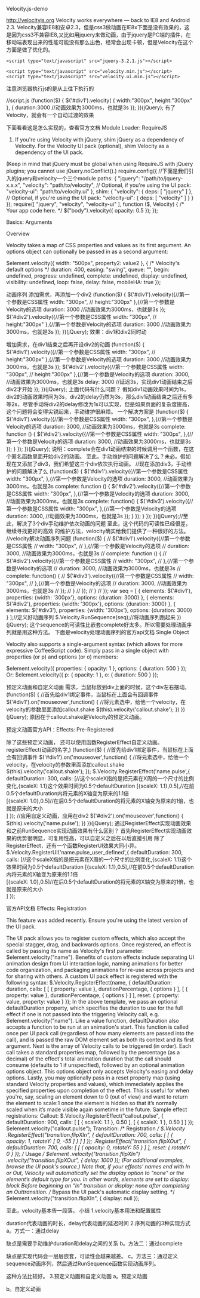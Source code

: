 Velocity.js-demo

http://velocityjs.org
Velocity works everywhere — back to IE8 and Android 2.3. 
Velocity兼容IE8和安卓2.3，但是css3做动画在IE8x下面是没有效果的，这是因为css3不兼容IE8,又比如用jquery来做动画，由于jquery是PC端的插件，在移动端表现出来的性能可能没有那么出色，经常会出现卡顿，但是Velocity在这个方面是做了优化的。

<!-- 引入query库 -->
    <script type="text/javascript" src="jquery-3.2.1.js"></script>
<!-- 引入Velocity的两个库 -->
    <script type="text/javascript" src="velocity.min.js"></script>
    <script type="text/javascript" src="velocity.ui.min.js"></script>

注意浏览器执行js的是从上往下执行的
<div id="div1" class="box"></div>
    <script type="text/javascript" src="script.js"></script>

//script.js
(function($) {
    $('#div1').velocity(
    {
        width:"300px",
        height:"300px"
    },
    {
        duration:3000    //动画效果为3000ms，也就是3s
    });
})(jQuery);
有了Velocity，就会有一个自动过渡的效果

下面看看这是怎么实现的，查看官方文档
Module Loader: RequireJS

1) If you're using Velocity with jQuery, shim jQuery as a dependency of Velocity. For the Velocity UI pack (optional), shim Velocity as a dependency of the UI pack.

(Keep in mind that jQuery must be global when using RequireJS with jQuery plugins; you cannot use jQuery.noConflict().)
require.config({
//下面是我们引入的jquery和velocity一个三个module
    paths: {
        "jquery": "/path/to/jquery-x.x.x",
        "velocity": "path/to/velocity",
        // Optional, if you're using the UI pack:
        "velocity-ui": "path/to/velocity.ui"
    },
    shim: {
        "velocity": {
            deps: [ "jquery" ]
        },
        // Optional, if you're using the UI pack:
        "velocity-ui": {
            deps: [ "velocity" ]
        }
    }
});
require([ "jquery", "velocity", "velocity-ui" ], function ($, Velocity) {
    /* Your app code here. */
    $("body").velocity({ opacity: 0.5 });
});




Basics: Arguments 

Overview

Velocity takes a map of CSS properties and values as its first argument. An options object can optionally be passed in as a second argument:

$element.velocity({
    width: "500px",
    property2: value2
}, {
    /* Velocity's default options */
    duration: 400,
    easing: "swing",
    queue: "",
    begin: undefined,
    progress: undefined,
    complete: undefined,
    display: undefined,
    visibility: undefined,
    loop: false,
    delay: false,
    mobileHA: true
});


动画序列
添加需求，再添加一个div2
(function($) {
    $('#div1').velocity({//第一个参数是CSS属性
        width: "300px",
        // height:"300px"
    },{//第一个参数是Velocity的选项
        duration: 3000    //动画效果为3000ms，也就是3s
    });
    $('#div2').velocity({//第一个参数是CSS属性
        width: "300px",
        // height:"300px"
    },{//第一个参数是Velocity的选项
        duration: 3000    //动画效果为3000ms，也就是3s
    });
})(jQuery);
效果：div1和div2同时动

增加需求，在div1结束之后再开设div2的动画
(function($) {
    $('#div1').velocity({//第一个参数是CSS属性
        width: "300px",
        // height:"300px"
    },{//第一个参数是Velocity的选项
        duration: 3000    //动画效果为3000ms，也就是3s
    });
    $('#div2').velocity({//第一个参数是CSS属性
        width: "300px",
        // height:"300px"
    },{//第一个参数是Velocity的选项
        duration: 3000,    //动画效果为3000ms，也就是3s
        delay: 3000    //延迟3s，实现div1动画结束之后div2才开始
    });
})(jQuery);
上面代码有什么问题？
假如div1动画效果时间为1s，div2的动画效果时间为3s，div2的delay仍然为3s，那么div1动画结束之后还有多等2s，尽管手动将div2的delay修改为1s可以实现，但是如果页面的复杂度提高，这个问题将会变得尖锐起来，手动维护很麻烦。
一个解决方案是
(function($) {
    $('#div1').velocity({//第一个参数是CSS属性
        width: "300px",
    },{//第一个参数是Velocity的选项
        duration: 3000,    //动画效果为3000ms，也就是3s
        complete: function () {
            $('#div2').velocity({//第一个参数是CSS属性
                width: "300px",
            },{//第一个参数是Velocity的选项
                duration: 3000,    //动画效果为3000ms，也就是3s
            });
        }
    });
})(jQuery);
说明：complete会在div1动画结束的时候调用一个函数，在这个匿名函数里面开始div2的动画。
至此，手动维护的问题解决了么？未必。假如现在又添加了div3，我们希望这三个div依次执行动画。
//现在添加div3，手动维护的问题解决了么
(function($) {
    $('#div1').velocity({//第一个参数是CSS属性
        width: "300px",
    },{//第一个参数是Velocity的选项
        duration: 3000,    //动画效果为3000ms，也就是3s
        complete: function () {
            $('#div2').velocity({//第一个参数是CSS属性
                width: "300px",
            },{//第一个参数是Velocity的选项
                duration: 3000,    //动画效果为3000ms，也就是3s
                complete: function() {
                    $('#div3').velocity({//第一个参数是CSS属性
                        width: "300px",
                    },{//第一个参数是Velocity的选项
                        duration: 3000,    //动画效果为3000ms，也就是3s
                    });
                }
            });
        }
    });
})(jQuery);//至此，解决了3个div手动维护依次动画的问题
至此，这个代码的可读性已经很差，继续寻找更好的高效 的维护方法，velocity确实给我们提供了一种很好的方法。
//velocity解决动画序列问题
(function($) {
    // $('#div1').velocity({//第一个参数是CSS属性
    //     width: "300px",
    // },{//第一个参数是Velocity的选项
    //     duration: 3000,    //动画效果为3000ms，也就是3s
    //     complete: function () {
    //         $('#div2').velocity({//第一个参数是CSS属性
    //             width: "300px",
    //         },{//第一个参数是Velocity的选项
    //             duration: 3000,    //动画效果为3000ms，也就是3s
    //             complete: function() {
    //                 $('#div3').velocity({//第一个参数是CSS属性
    //                     width: "300px",
    //                 },{//第一个参数是Velocity的选项
    //                     duration: 3000,    //动画效果为3000ms，也就是3s
    //                 });
    //             }
    //         });
    //     }
    // });
    var seq = [
    {
        elements: $('#div1'),
        properties: {width: '300px'},
        options: {duration: 3000}
    },
    {
        elements: $('#div2'),
        properties: {width: '300px'},
        options: {duration: 3000}
    },
    {
        elements: $('#div3'),
        properties: {width: '300px'},
        options: {duration: 3000}
    }
    ];//定义好动画序列
    $.Velocity.RunSequence(seq);//将动画序列跑起来
})(jQuery);
这个sequence的可读性比嵌套complete好太多。所以需要处理动画序列就是用这种方法。
下面是velocity处理动画序列的官方api文档
Single Object

Velocity also supports a single-argument syntax (which allows for more expressive CoffeeScript code). Simply pass in a single object with properties (or p) and options (or o) members:

$element.velocity({
    properties: { opacity: 1 },
    options: { duration: 500 }
});
Or:
$element.velocity({
    p: { opacity: 1 },
    o: { duration: 500 }
});

预定义动画和自定义动画
需求，当鼠标放到div上面的时候，这个div左右摆动。
(function($) {
    //首先给div1绑定事件，当鼠标在上面会有回调事件
    $('#div1').on('mouseover',function() {
        //将元素选中，给他一个velocity，在velocity的参数里面添加callout.shake
        $(this).velocity('callout.shake');
    })
})(jQuery);
原因在于callout.shake是Velocity的预定义动画。

预定义动画官方API：Effects: Pre-Registered

除了这些预定义动画， 还可以使用函数RegisterEffect自定义动画。
registerEffect(动画的名字,)
(function($) {
    //首先给div1绑定事件，当鼠标在上面会有回调事件
    $('#div1').on('mouseover',function() {
        //将元素选中，给他一个velocity，在velocity的参数里面添加callout.shake
        $(this).velocity('callout.shake');
    });
    $.Velocity.RegisterEffect('name.pulse',{
        defaultDuration: 300,
        calls: [//这个scaleX指的是把元素在X周的一个尺寸的比例变化,{scaleX: 1.1}这个效果时间为0.5个defaultDuration
            [{scaleX: 1.1},0.5],//在前0.5个defaultDuration内将元素的X轴变为原来的1.1倍    
            [{scaleX: 1.0},0.5]//在后0.5个defaultDuration的将元素的X轴变为原来的1倍，也就是原来的大小        
        ]
    });
    //应用自定义动画，应用在div2
    $('#div2').on('mouseover',function() {
        $(this).velocity('name.pulse');
    })
})(jQuery);
通过RegisterEffect实现动画效果和之前RunSequence实现动画效果有什么区别？
首先RegisterEffect实现动画效果的优势很明显，可复用性高，可以自定义之后在以后直接引用
除了RegisterEffect，还有一个函数RegisterUI效果大同小异。
$.Velocity.RegisterUI('name.pulse_user_defined',{
        defaultDuration: 300,
        calls: [//这个scaleX指的是把元素在X周的一个尺寸的比例变化,{scaleX: 1.1}这个效果时间为0.5个defaultDuration
            [{scaleX: 1.1},0.5],//在前0.5个defaultDuration内将元素的X轴变为原来的1.1倍    
            [{scaleX: 1.0},0.5]//在后0.5个defaultDuration的将元素的X轴变为原来的1倍，也就是原来的大小        
        ]
    });

官方API文档
Effects: Registration 

This feature was added recently. Ensure you're using the latest version of the UI pack.

The UI pack allows you to register custom effects, which also accept the special stagger, drag, and backwards options. Once registered, an effect is called by passing its name as Velocity's first parameter: $element.velocity("name").
Benefits of custom effects include separating UI animation design from UI interaction logic, naming animations for better code organization, and packaging animations for re-use across projects and for sharing with others.
A custom UI pack effect is registered with the following syntax:
$.Velocity.RegisterEffect(name, {
    defaultDuration: duration,
    calls: [
        [ { property: value }, durationPercentage, { options } ],
        [ { property: value }, durationPercentage, { options } ]
    ],
    reset: { property: value, property: value }
});
In the above template, we pass an optional defaultDuration property, which specifies the duration to use for the full effect if one is not passed into the triggering Velocity call, e.g. $element.velocity("name"). Like a value function, defaultDuration also accepts a function to be run at an animation's start. This function is called once per UI pack call (regardless of how many elements are passed into the call), and is passed the raw DOM element set as both its context and its first argument.
Next is the array of Velocity calls to be triggered (in order). Each call takes a standard properties map, followed by the percentage (as a decimal) of the effect's total animation duration that the call should consume (defaults to 1 if unspecified), followed by an optional animation options object. This options object only accepts Velocity's easing and delay options.
Lastly, you may optionally pass in a reset property map (using standard Velocity properties and values), which immediately applies the specified properties upon completion of the effect. This is useful for when you're, say, scaling an element down to 0 (out of view) and want to return the element to scale:1 once the element is hidden so that it’s normally scaled when it’s made visible again sometime in the future.
Sample effect registrations:
Callout:
$.Velocity.RegisterEffect("callout.pulse", {
    defaultDuration: 900,
    calls: [
        [ { scaleX: 1.1 }, 0.50 ],
        [ { scaleX: 1 }, 0.50 ]
    ]
});
$element.velocity("callout.pulse");
Transition:
/* Registration */
$.Velocity
    .RegisterEffect("transition.flipXIn", {
        defaultDuration: 700,
        calls: [
            [ { opacity: 1, rotateY: [ 0, -55 ] } ]
        ]
    });
    .RegisterEffect("transition.flipXOut", {
        defaultDuration: 700,
        calls: [
            [ { opacity: 0, rotateY: 55 } ]
        ],
        reset: { rotateY: 0 }
    });
/* Usage */
$element
    .velocity("transition.flipXIn")
    .velocity("transition.flipXOut", { delay: 1000 });
(For additional examples, browse the UI pack's source.)
Note that, if your effects' names end with In or Out, Velocity will automatically set the display option to "none" or the element’s default type for you. In other words, elements are set to display: block Before beginning an “In” transition or display: none after completing an Outtransition.
/* Bypass the UI pack's automatic display setting. */
$element.velocity("transition.flipXIn", { display: null });

至此，velocity基本告一段落。
小结
1.velocity基本用法和配置属性

duration代表动画的时长，delay代表动画的延迟时间
2.序列动画的3种实现方式
a。方式一：通过delay

缺点是需要手动维护duration和delay之间的关系
b。方法二：通过complete

缺点是实现代码会一层层嵌套，可读性会越来越差。
c。方法三：通过定义sequence动画序列，然后通过RunSequence函数实现动画序列。

这种方法比较好。
3.预定义动画和自定义动画
a。预定义动画

b。自定义动画
